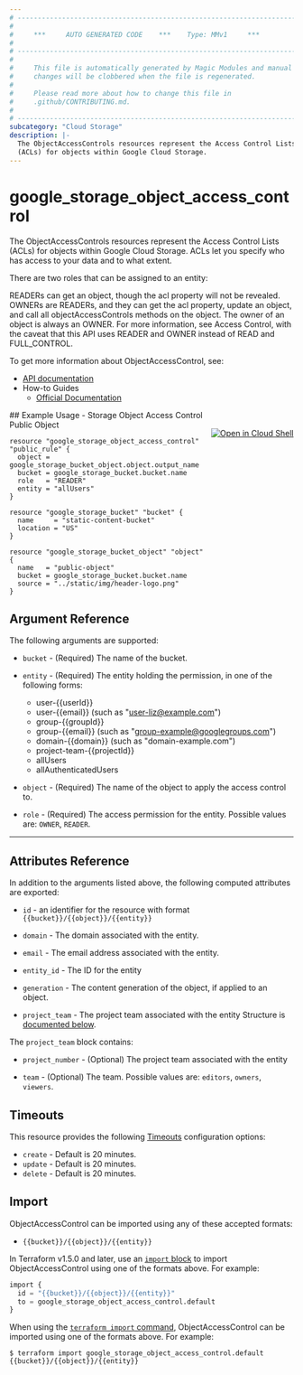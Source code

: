 ```yaml
---
# ----------------------------------------------------------------------------
#
#     ***     AUTO GENERATED CODE    ***    Type: MMv1     ***
#
# ----------------------------------------------------------------------------
#
#     This file is automatically generated by Magic Modules and manual
#     changes will be clobbered when the file is regenerated.
#
#     Please read more about how to change this file in
#     .github/CONTRIBUTING.md.
#
# ----------------------------------------------------------------------------
subcategory: "Cloud Storage"
description: |-
  The ObjectAccessControls resources represent the Access Control Lists
  (ACLs) for objects within Google Cloud Storage.
---
```


# google_storage_object_access_control

The ObjectAccessControls resources represent the Access Control Lists
(ACLs) for objects within Google Cloud Storage. ACLs let you specify
who has access to your data and to what extent.

There are two roles that can be assigned to an entity:

READERs can get an object, though the acl property will not be revealed.
OWNERs are READERs, and they can get the acl property, update an object,
and call all objectAccessControls methods on the object. The owner of an
object is always an OWNER.
For more information, see Access Control, with the caveat that this API
uses READER and OWNER instead of READ and FULL_CONTROL.


To get more information about ObjectAccessControl, see:

* [API documentation](https://cloud.google.com/storage/docs/json_api/v1/objectAccessControls)
* How-to Guides
    * [Official Documentation](https://cloud.google.com/storage/docs/access-control/create-manage-lists)

<div class = "oics-button" style="float: right; margin: 0 0 -15px">
  <a href="https://console.cloud.google.com/cloudshell/open?cloudshell_git_repo=https%3A%2F%2Fgithub.com%2Fterraform-google-modules%2Fdocs-examples.git&cloudshell_working_dir=storage_object_access_control_public_object&cloudshell_image=gcr.io%2Fcloudshell-images%2Fcloudshell%3Alatest&open_in_editor=main.tf&cloudshell_print=.%2Fmotd&cloudshell_tutorial=.%2Ftutorial.md" target="_blank">
    <img alt="Open in Cloud Shell" src="//gstatic.com/cloudssh/images/open-btn.svg" style="max-height: 44px; margin: 32px auto; max-width: 100%;">
  </a>
</div>
## Example Usage - Storage Object Access Control Public Object


```hcl
resource "google_storage_object_access_control" "public_rule" {
  object = google_storage_bucket_object.object.output_name
  bucket = google_storage_bucket.bucket.name
  role   = "READER"
  entity = "allUsers"
}

resource "google_storage_bucket" "bucket" {
  name     = "static-content-bucket"
  location = "US"
}

resource "google_storage_bucket_object" "object" {
  name   = "public-object"
  bucket = google_storage_bucket.bucket.name
  source = "../static/img/header-logo.png"
}
```

## Argument Reference

The following arguments are supported:


* `bucket` -
  (Required)
  The name of the bucket.

* `entity` -
  (Required)
  The entity holding the permission, in one of the following forms:
    * user-{{userId}}
    * user-{{email}} (such as "user-liz@example.com")
    * group-{{groupId}}
    * group-{{email}} (such as "group-example@googlegroups.com")
    * domain-{{domain}} (such as "domain-example.com")
    * project-team-{{projectId}}
    * allUsers
    * allAuthenticatedUsers

* `object` -
  (Required)
  The name of the object to apply the access control to.

* `role` -
  (Required)
  The access permission for the entity.
  Possible values are: `OWNER`, `READER`.


- - -



## Attributes Reference

In addition to the arguments listed above, the following computed attributes are exported:

* `id` - an identifier for the resource with format `{{bucket}}/{{object}}/{{entity}}`

* `domain` -
  The domain associated with the entity.

* `email` -
  The email address associated with the entity.

* `entity_id` -
  The ID for the entity

* `generation` -
  The content generation of the object, if applied to an object.

* `project_team` -
  The project team associated with the entity
  Structure is [documented below](#nested_project_team).


<a name="nested_project_team"></a>The `project_team` block contains:

* `project_number` -
  (Optional)
  The project team associated with the entity

* `team` -
  (Optional)
  The team.
  Possible values are: `editors`, `owners`, `viewers`.

## Timeouts

This resource provides the following
[Timeouts](https://developer.hashicorp.com/terraform/plugin/sdkv2/resources/retries-and-customizable-timeouts) configuration options:

- `create` - Default is 20 minutes.
- `update` - Default is 20 minutes.
- `delete` - Default is 20 minutes.

## Import


ObjectAccessControl can be imported using any of these accepted formats:

* `{{bucket}}/{{object}}/{{entity}}`


In Terraform v1.5.0 and later, use an [`import` block](https://developer.hashicorp.com/terraform/language/import) to import ObjectAccessControl using one of the formats above. For example:

```tf
import {
  id = "{{bucket}}/{{object}}/{{entity}}"
  to = google_storage_object_access_control.default
}
```

When using the [`terraform import` command](https://developer.hashicorp.com/terraform/cli/commands/import), ObjectAccessControl can be imported using one of the formats above. For example:

```
$ terraform import google_storage_object_access_control.default {{bucket}}/{{object}}/{{entity}}
```
